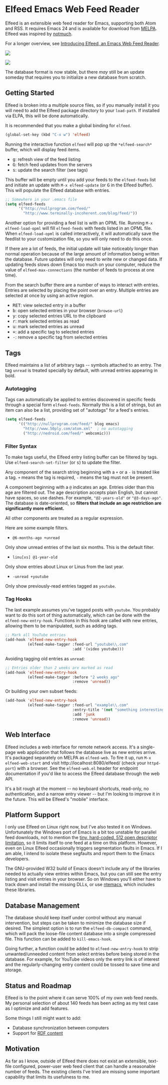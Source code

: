 # Elfeed Emacs Web Feed Reader

Elfeed is an extensible web feed reader for Emacs, supporting both
Atom and RSS. It requires Emacs 24 and is available for download from
[MELPA](http://melpa.milkbox.net/). Elfeed was inspired by
[notmuch](http://notmuchmail.org/).

For a longer overview, see [Introducing Elfeed, an Emacs Web Feed Reader](http://nullprogram.com/blog/2013/09/04/).

[![](http://i.imgur.com/8eTghK8.png)](http://i.imgur.com/l5aVPDc.png)

[![](http://i.imgur.com/3yHGITn.png)](http://i.imgur.com/EfdBKif.png)

The database format is now stable, but there *may* still be an update
someday that requires you to initialize a new database from scratch.

## Getting Started

Elfeed is broken into a multiple source files, so if you manually
install it you will need to add the Elfeed package directory to your
`load-path`. If installed via ELPA, this will be done automatically.

It is recommended that you make a global binding for `elfeed`.

```el
(global-set-key (kbd "C-x w") 'elfeed)
```

Running the interactive function `elfeed` will pop up the
`*elfeed-search*` buffer, which will display feed items.

 * <kbd>g</kbd>: refresh view of the feed listing
 * <kbd>G</kbd>: fetch feed updates from the servers
 * <kbd>s</kbd>: update the search filter (see tags)

This buffer will be empty until you add your feeds to the
`elfeed-feeds` list and initiate an update with `M-x elfeed-update`
(or <kbd>G</kbd> in the Elfeed buffer). This will populate the Elfeed
database with entries.

```el
;; Somewhere in your .emacs file
(setq elfeed-feeds
      '("http://nullprogram.com/feed/"
        "http://www.terminally-incoherent.com/blog/feed/"))
```

Another option for providing a feel list is with an OPML file. Running
`M-x elfeed-load-opml` will fill `elfeed-feeds` with feeds listed in
an OPML file. When `elfeed-load-opml` is called interactively, it will
automatically save the feedlist to your customization file, so you
will only need to do this once.

If there are a lot of feeds, the initial update will take noticeably
longer than normal operation because of the large amount of
information being written the database. Future updates will only need
to write new or changed data. If updating feeds slows down Emacs too
much on your computer, reduce the value of `elfeed-max-connections`
(the number of feeds to process at one time).

From the search buffer there are a number of ways to interact with
entries. Entries are selected by placing the point over an entry.
Multiple entries are selected at once by using an active region.

 * <kbd>RET</kbd>: view selected entry in a buffer
 * <kbd>b</kbd>: open selected entries in your browser (`browse-url`)
 * <kbd>y</kbd>: copy selected entries URL to the clipboard
 * <kbd>r</kbd>: mark selected entries as read
 * <kbd>u</kbd>: mark selected entries as unread
 * <kbd>+</kbd>: add a specific tag to selected entries
 * <kbd>-</kbd>: remove a specific tag from selected entries

## Tags

Elfeed maintains a list of arbitrary tags -- symbols attached to an
entry. The tag `unread` is treated specially by default, with unread
entries appearing in bold.

### Autotagging

Tags can automatically be applied to entries discovered in specific
feeds through a special form `elfeed-feeds`. Normally this is a list
of strings, but an item can also be a list, providing set of
"autotags" for a feed's entries.

```el
(setq elfeed-feeds
      '(("http://nullprogram.com/feed/" blog emacs)
        "http://www.50ply.com/atom.xml"  ; no autotagging
        ("http://nedroid.com/feed/" webcomic)))
```

### Filter Syntax

To make tags useful, the Elfeed entry listing buffer can be filtered
by tags. Use `elfeed-search-set-filter` (or <kbd>s</kbd>) to update
the filter.

Any component of the search string beginning with a `+` or
a `-` is treated like a tag. `+` means the tag is required, `-` means
the tag must not be present.

A component beginning with a `@` indicates an age. Entries older than
this age are filtered out. The age description accepts plain English,
but cannot have spaces, so use dashes. For example, `"@2-years-old"`
or `"@3-days-ago"`. The database is date-oriented, so **filters that
include an age restriction are significantly more efficient.**

All other components are treated as a regular expression.

Here are some example filters.

 * `@6-months-ago +unread`

Only show unread entries of the last six months. This is the default filter.

 * `linu[xs] @1-year-old`

Only show entries about Linux or Linus from the last year.

 * `-unread +youtube`

Only show previously-read entries tagged as `youtube`.

### Tag Hooks

The last example assumes you've tagged posts with `youtube`. You
probably want to do this sort of thing automatically, which can be
done with the `elfeed-new-entry-hook`. Functions in this hook are
called with new entries, allowing them to be manipulated, such as
adding tags.

```el
;; Mark all YouTube entries
(add-hook 'elfeed-new-entry-hook
          (elfeed-make-tagger :feed-url "youtube\\.com"
                              :add '(video youtube)))
```

Avoiding tagging old entries as `unread`:

```el
;; Entries older than 2 weeks are marked as read
(add-hook 'elfeed-new-entry-hook
          (elfeed-make-tagger :before "2 weeks ago"
                              :remove 'unread))
```

Or building your own subset feeds:

```el
(add-hook 'elfeed-new-entry-hook
          (elfeed-make-tagger :feed-url "example\\.com"
                              :entry-title '(not "something interesting")
                              :add 'junk
                              :remove 'unread))
```

## Web Interface

Elfeed includes a web interface for remote network access. It's a
single-page web application that follows the database live as new
entries arrive. It's packaged separately on MELPA as `elfeed-web`. To
fire it up, run `M-x elfeed-web-start` and visit
http://localhost:8080/elfeed/ (check your `httpd-port`) with a
browser. See the `elfeed-web.el` header for endpoint documentation if
you'd like to access the Elfeed database through the web API.

It's a bit rough at the moment -- no keyboard shortcuts, read-only, no
authentication, and a narrow entry viewer -- but I'm looking to
improve it in the future. This will be Elfeed's "mobile" interface.

## Platform Support

I only use Elfeed on Linux right now, but I've also tested it on
Windows. Unfortunately the Windows port of Emacs is a bit too unstable
for parallel feed downloads, not to mention the
[tiny, hard-coded, 512 open descriptor limitation][files], so it
limits itself to one feed at a time on this platform. However, even on
Linux Elfeed occasionally triggers segmentation faults in Emacs. If I
am able, I intend to isolate these segfaults and report them to the
Emacs developers.

[files]: http://msdn.microsoft.com/en-us/library/kdfaxaay%28vs.71%29.aspx

The GNU-provided W32 build of Emacs doesn't include any of the
libraries needed to actually view entries within Emacs, but you can
still see the entry listing and visit entries in your browser. So on
Windows you'll either have to track down and install the missing DLLs,
or use [ntemacs](http://ntemacs.sourceforge.net/), which includes
these libraries.

## Database Management

The database should keep itself under control without any manual
intervention, but steps can be taken to minimize the database size if
desired. The simplest option is to run the `elfeed-db-compact`
command, which will pack the loose-file content database into a single
compressed file. This function can be added to `kill-emacs-hook`.

Going further, a function could be added to `elfeed-new-entry-hook` to
strip unwanted/unneeded content from select entries before being
stored in the database. For example, for YouTube videos only the entry
link is of interest and the regularly-changing entry content could be
tossed to save time and storage.

## Status and Roadmap

Elfeed is to the point where it can serve 100% of my own web feed
needs. My personal selection of about 140 feeds has been acting as my
test case as I optimize and add features.

Some things I still might want to add:

 * Database synchronization between computers
 * Support for [RDF content](http://web.resource.org/rss/1.0/modules/content/)

## Motivation

As far as I know, outside of Elfeed there does not exist an
extensible, text-file configured, power-user web feed client that can
handle a reasonable number of feeds. The existing clients I've tried
are missing some important capability that limits its usefulness to
me.
